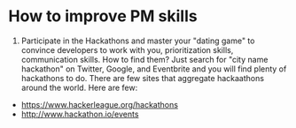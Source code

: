 # How to improve PM skills

1. Participate in the Hackathons and master your "dating game" to convince developers to work with you, prioritization skills, communication skills. How to find them? Just search for "city name hackathon" on Twitter, Google, and Eventbrite and you will find plenty of hackathons to do. There are few sites that aggregate hackaathons around the world. Here are few: 

* https://www.hackerleague.org/hackathons
* http://www.hackathon.io/events
